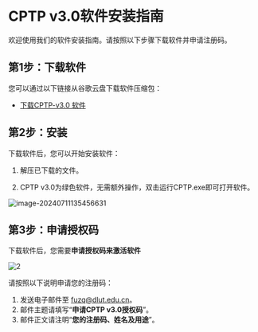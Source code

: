 # CPTP v3.0软件安装指南

欢迎使用我们的软件安装指南。请按照以下步骤下载软件并申请注册码。

## 第1步：下载软件
您可以通过以下链接从谷歌云盘下载软件压缩包：
- [下载CPTP-v3.0 软件](https://drive.google.com/drive/folders/1D-nZgyNpTFn-9HYfvhuB-uP7G1mTh-0L?usp=drive_link)

## 第2步：安装

下载软件后，您可以开始安装软件：

1. 解压已下载的文件。

2. CPTP v3.0为绿色软件，无需额外操作，双击运行CPTP.exe即可打开软件。


![image-20240711135456631](https://github.com/CPTP-DUT/CPTP_v3.0/assets/175286762/98bd1abf-fe3b-4da2-84fc-906c44a4350c)


   

## 第3步：申请授权码
下载软件后，您需要**申请授权码来激活软件**

![2](https://github.com/CPTP-DUT/CPTP_v3.0/assets/175286762/6fbb5b48-a4d6-4ff1-a9fa-721484c30cf6)

请按照以下说明申请您的注册码：

1. 发送电子邮件至 fuzq@dlut.edu.cn。
2. 邮件主题请填写“**申请CPTP v3.0授权码**”。
3. 邮件正文请注明“**您的注册码、姓名及用途**”。

